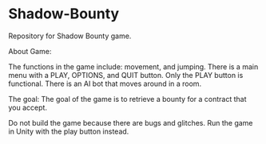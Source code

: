 # Shadow-Bounty
Repository for Shadow Bounty game.

About Game:

The functions in the game include: movement, and jumping.
There is a main menu with a PLAY, OPTIONS, and QUIT button. Only the PLAY button is functional.
There is an AI bot that moves around in a room.

The goal:
The goal of the game is to retrieve a bounty for a contract that you accept.

Do not build the game because there are bugs and glitches. Run the game in Unity with the play button instead.


